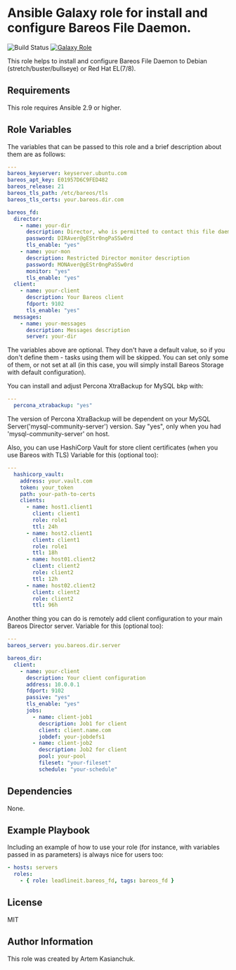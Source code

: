 # Ansible Galaxy role for install and configure Bareos File Daemon.

![Build Status](https://github.com/leadlineit/ansible-role-bareos_fd/actions/workflows/ansible-galaxy-ci.yml/badge.svg)
[![Galaxy Role](https://img.shields.io/badge/Ansible--Galaxy-leadlineit.bareos_fd-blue.svg?logo=ansible&logoColor=white)](https://galaxy.ansible.com/leadlineit/bareos_fd/)

This role helps to install and configure Bareos File Daemon to Debian (stretch/buster/bullseye) or Red Hat EL(7/8).

Requirements
------------

This role requires Ansible 2.9 or higher.

Role Variables
--------------

The variables that can be passed to this role and a brief description about them are as follows:

```yaml
---
bareos_keyserver: keyserver.ubuntu.com
bareos_apt_key: E01957D6C9FED482
bareos_release: 21
bareos_tls_path: /etc/bareos/tls
bareos_tls_certs: your.bareos.dir.com

bareos_fd:
  director:
    - name: your-dir
      description: Director, who is permitted to contact this file daemon.
      password: DIRAver@gEStr0ngPaSSw0rd
      tls_enable: "yes"
    - name: your-mon
      description: Restricted Director monitor description
      password: MONAver@gEStr0ngPaSSw0rd
      monitor: "yes"
      tls_enable: "yes"
  client:
    - name: your-client
      description: Your Bareos client
      fdport: 9102
      tls_enable: "yes"
  messages:
    - name: your-messages
      description: Messages description
      server: your-dir
```

The variables above are optional. They don't have a default value, so if you don't define them - tasks using them will be skipped. 
You can set only some of them, or not set at all (in this case, you will simply install Bareos Storage with default configuration).

You can install and adjust Percona XtraBackup for MySQL bkp with:

```yaml
---
  percona_xtrabackup: "yes"
```

The version of Percona XtraBackup will be dependent on your MySQL Server('mysql-community-server') version.
Say "yes", only when you had 'mysql-community-server' on host.

Also, you can use HashiCorp Vault for store client certificates (when you use Bareos with TLS)
Variable for this (optional too):

```yaml
---
  hashicorp_vault:
    address: your.vault.com
    token: your_token
    path: your-path-to-certs
    clients:
      - name: host1.client1
        client: client1
        role: role1
        ttl: 24h
      - name: host2.client1
        client: client1
        role: role1
        ttl: 18h
      - name: host01.client2
        client: client2
        role: client2
        ttl: 12h
      - name: host02.client2
        client: client2
        role: client2
        ttl: 96h
```

Another thing you can do is remotely add client configuration to your main Bareos Director server.
Variable for this (optional too):

```yaml
---
bareos_server: you.bareos.dir.server

bareos_dir:
  client:
    - name: your-client
      description: Your client configuration
      address: 10.0.0.1
      fdport: 9102
      passive: "yes"
      tls_enable: "yes"
      jobs:
        - name: client-job1
          description: Job1 for client
          client: client.name.com
          jobdef: your-jobdefs1
        - name: client-job2
          description: Job2 for client
          pool: your-pool
          fileset: "your-fileset"
          schedule: "your-schedule"
```

Dependencies
------------

None.

Example Playbook
----------------

Including an example of how to use your role (for instance, with variables passed in as parameters) is always nice for users too:

```yaml
- hosts: servers
  roles:
    - { role: leadlineit.bareos_fd, tags: bareos_fd }
```

License
-------

MIT

Author Information
------------------

This role was created by Artem Kasianchuk.
